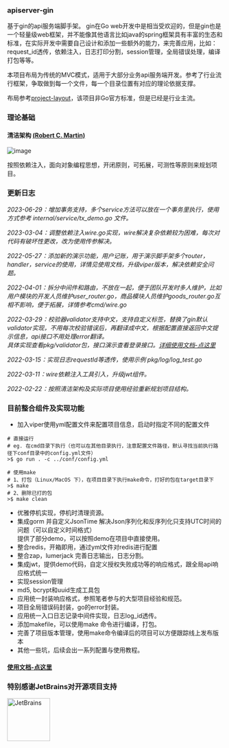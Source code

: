 ### apiserver-gin

基于gin的api服务端脚手架。 gin在Go web开发中是相当受欢迎的，但是gin也是一个轻量级web框架，并不能像其他语言比如java的spring框架具有丰富的生态和标准，在实际开发中需要自己设计和添加一些额外的能力，来完善应用，比如：request_id透传，依赖注入，日志打印分割，session管理，全局错误处理，编译打包等等。

本项目布局为传统的MVC模式，适用于大部分业务api服务端开发。参考了行业流行框架，争取做到每一个文件，每一个目录位置有对应的理论依据支撑。

布局参考[project-layout](https://github.com/golang-standards/project-layout)，该项目非Go官方标准，但是已经是行业主流。

### 理论基础

#### 清洁架构 [(Robert C. Martin)](https://blog.cleancoder.com/uncle-bob/2012/08/13/the-clean-architecture.html)

![image](https://user-images.githubusercontent.com/8643542/159397149-17f58fba-a3c0-4874-b49a-ae724989af59.png)

按照依赖注入，面向对象编程思想，开闭原则，可拓展，可测性等原则来规划项目。

### 更新日志

*2023-06-29：增加事务支持，多个service方法可以放在一个事务里执行，使用方式参考 internal/service/tx_demo.go 文件。*

*2023-03-04：调整依赖注入wire.go实现，wire解决复杂依赖较为困难，每次对代码有破坏性更改，改为使用传参解决。*

*2022-05-27：添加新的演示功能，用户记账，用于演示脚手架多个router，handler，service的使用，详情见使用文档，升级viper版本，解决依赖安全问题。*

*2022-04-01：拆分中间件和路由，不放在一起，便于团队开发时多人维护，比如用户模块的开发人员维护user_router.go，商品模块人员维护goods_router.go互相不影响，便于拓展，详情参考cmd/wire.go*

*2022-03-29：校验器validator支持中文，支持自定义标签，替换了gin默认validator实现，不用每次校验错误后，再翻译成中文，根据配置直接返回中文提示信息，api接口不用处理error翻译。  
具体实现查看pkg/validator包，接口演示查看登录接口。[详细使用文档-点这里](https://github.com/xmgtony/apiserver-gin/blob/master/docs/quick_start.md)*

*2022-03-15：实现日志requestId等透传，使用示例 pkg/log/log_test.go*

*2022-03-11：wire依赖注入工具引入，升级jwt组件。*

*2022-02-22：按照清洁架构及实际项目使用经验重新规划项目结构。*

### 目前整合组件及实现功能

- 加入viper使用yml配置文件来配置项目信息，启动时指定不同的配置文件

```shell
# 直接运行
# eg. 在cmd目录下执行（也可以在其他目录执行，注意配置文件路径，默认寻找当前执行路径下conf目录中的config.yml文件）
>$ go run . -c ../conf/config.yml

# 使用make
# 1、打包（Linux/MacOS 下），在项目目录下执行make命令，打好的包在target目录下
>$ make 
# 2、删除已打的包
>$ make clean
```
- 优雅停机实现，停机时清理资源。
- 集成gorm 并自定义JsonTime 解决Json序列化和反序列化只支持UTC时间的问题（可以自定义时间格式）  
  提供了部分demo，可以按照demo在项目中直接使用。
- 整合redis，开箱即用，通过yml文件对redis进行配置
- 整合zap，lumerjack 完善日志输出，日志分割。
- 集成jwt，提供demo代码，自定义授权失败成功等的响应格式，跟全局api响应格式统一
- 实现session管理
- md5, bcrypt和uuid生成工具包
- 应用统一封装响应格式，参照笔者参与的大型项目经验和规范。
- 项目全局错误码封装，go的error封装。
- 应用统一入口日志记录中间件实现，日志log_id透传。
- 添加makefile，可以使用make 命令进行编译，打包。
- 完善了项目版本管理，使用make命令编译后的项目可以方便跟踪线上发布版本
- 其他一些坑，后续会出一系列配置与使用教程。

#### [使用文档-点这里](https://github.com/xmgtony/apiserver-gin/blob/master/docs/quick_start.md)

### 特别感谢JetBrains对开源项目支持
<a href="https://jb.gg/OpenSourceSupport">
  <img src="https://user-images.githubusercontent.com/8643542/160519107-199319dc-e1cf-4079-94b7-01b6b8d23aa6.png" align="left" height="100" width="100"  alt="JetBrains">
</a>
